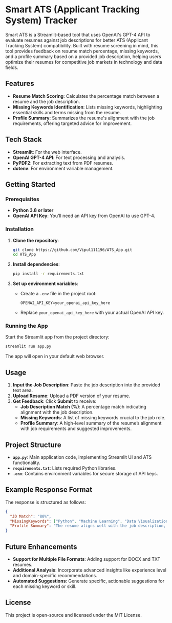 # Smart ATS (Applicant Tracking System) Tracker

Smart ATS is a Streamlit-based tool that uses OpenAI's GPT-4 API to evaluate resumes against job descriptions for better ATS (Applicant Tracking System) compatibility. Built with resume screening in mind, this tool provides feedback on resume match percentage, missing keywords, and a profile summary based on a provided job description, helping users optimize their resumes for competitive job markets in technology and data fields.

## Features
- **Resume Match Scoring**: Calculates the percentage match between a resume and the job description.
- **Missing Keywords Identification**: Lists missing keywords, highlighting essential skills and terms missing from the resume.
- **Profile Summary**: Summarizes the resume's alignment with the job requirements, offering targeted advice for improvement.

## Tech Stack
- **Streamlit**: For the web interface.
- **OpenAI GPT-4 API**: For text processing and analysis.
- **PyPDF2**: For extracting text from PDF resumes.
- **dotenv**: For environment variable management.

## Getting Started

### Prerequisites
- **Python 3.8 or later**
- **OpenAI API Key**: You’ll need an API key from OpenAI to use GPT-4.

### Installation

1. **Clone the repository**:
   ```bash
   git clone https://github.com/Vipul111196/ATS_App.git
   cd ATS_App
   ```

2. **Install dependencies**:
   ```bash
   pip install -r requirements.txt
   ```

3. **Set up environment variables**:
   - Create a `.env` file in the project root:
     ```plaintext
     OPENAI_API_KEY=your_openai_api_key_here
     ```
   - Replace `your_openai_api_key_here` with your actual OpenAI API key.

### Running the App
Start the Streamlit app from the project directory:
```bash
streamlit run app.py
```

The app will open in your default web browser.

## Usage

1. **Input the Job Description**: Paste the job description into the provided text area.
2. **Upload Resume**: Upload a PDF version of your resume.
3. **Get Feedback**: Click **Submit** to receive:
   - **Job Description Match (%)**: A percentage match indicating alignment with the job description.
   - **Missing Keywords**: A list of missing keywords crucial to the job role.
   - **Profile Summary**: A high-level summary of the resume’s alignment with job requirements and suggested improvements.

## Project Structure

- **`app.py`**: Main application code, implementing Streamlit UI and ATS functionality.
- **`requirements.txt`**: Lists required Python libraries.
- **`.env`**: Contains environment variables for secure storage of API keys.

## Example Response Format

The response is structured as follows:
```json
{
  "JD Match": "80%",
  "MissingKeywords": ["Python", "Machine Learning", "Data Visualization"],
  "Profile Summary": "The resume aligns well with the job description, but could improve by adding specific tools such as Python, and emphasizing experience in Machine Learning."
}
```

## Future Enhancements
- **Support for Multiple File Formats**: Adding support for DOCX and TXT resumes.
- **Additional Analysis**: Incorporate advanced insights like experience level and domain-specific recommendations.
- **Automated Suggestions**: Generate specific, actionable suggestions for each missing keyword or skill.

## License
This project is open-source and licensed under the MIT License.
